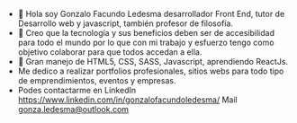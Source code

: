 - 👋 Hola soy Gonzalo Facundo Ledesma desarrollador Front End, tutor de Desarrollo web y javascript, también profesor de filosofía.
- 👀 Creo que la tecnología y sus beneficios deben ser de accesibilidad para todo el mundo por lo que con mi trabajo y esfuerzo tengo como objetivo colaborar para que todos accedan a ella.
- 🌱 Gran manejo de HTML5, CSS, SASS, Javascript, aprendiendo ReactJs.
- Me dedico a realizar portfolios profesionales, sitios webs para todo tipo de emprendimientos, eventos y empresas.
- Podes contactarme en 
  LinkedIn https://www.linkedin.com/in/gonzalofacundoledesma/
  Mail gonza.ledesma@outlook.com
                       

<!---
GonzaloFacundoLedesma/GonzaloFacundoLedesma is a ✨ special ✨ repository because its `README.md` (this file) appears on your GitHub profile.
You can click the Preview link to take a look at your changes.
--->
